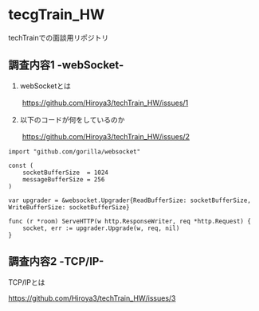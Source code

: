 # tecgTrain_HW
techTrainでの面談用リポジトリ

## 調査内容1 -webSocket-

1. webSocketとは

　　https://github.com/Hiroya3/techTrain_HW/issues/1
  
2. 以下のコードが何をしているのか

　　https://github.com/Hiroya3/techTrain_HW/issues/2

```
import "github.com/gorilla/websocket"

const (
	socketBufferSize  = 1024
	messageBufferSize = 256
)

var upgrader = &websocket.Upgrader{ReadBufferSize: socketBufferSize, WriteBufferSize: socketBufferSize}

func (r *room) ServeHTTP(w http.ResponseWriter, req *http.Request) {
	socket, err := upgrader.Upgrade(w, req, nil)
}
```

## 調査内容2 -TCP/IP-

TCP/IPとは

https://github.com/Hiroya3/techTrain_HW/issues/3
